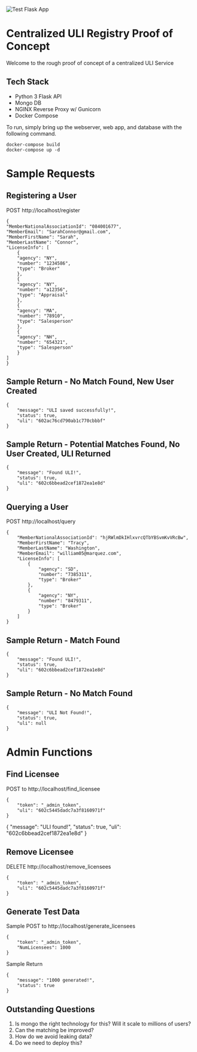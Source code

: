 ![Test Flask App](https://github.com/RESOStandards/uli-prototype/workflows/Test%20Flask%20App/badge.svg)

# Centralized ULI Registry Proof of Concept
Welcome to the rough proof of concept of a centralized ULI Service


## Tech Stack
* Python 3 Flask API 
* Mongo DB
* NGINX Reverse Proxy w/ Gunicorn
* Docker Compose


To run, simply bring up the webserver, web app,  and database with the following command.

    docker-compose build
    docker-compose up -d

# Sample Requests
## Registering a User

POST http://localhost/register 

    {
    "MemberNationalAssociationId": "084001677",
    "MemberEmail": "SarahConnor@gmail.com",
    "MemberFirstName": "Sarah",
    "MemberLastName": "Connor",
    "LicenseInfo": [
        {
        "agency": "NY",
        "number": "1234586",
        "type": "Broker"
        },
        {
        "agency": "NY",
        "number": "a12356",
        "type": "Appraisal"
        },
        {
        "agency": "MA",
        "number": "78910",
        "type": "Salesperson"
        },
        {
        "agency": "NH",
        "number": "654321",
        "type": "Salesperson"
        }
    ]
    }
## Sample Return - No Match Found, New User Created
    {
        "message": "ULI saved successfully!",
        "status": true,
        "uli": "602ac76cd790ab1c770cbbbf"
    }
## Sample Return - Potential Matches Found, No User Created, ULI Returned
    {
        "message": "Found ULI!",
        "status": true,
        "uli": "602c6bbead2cef1872ea1e8d"
    }
## Querying a User
POST http://localhost/query

    {
        "MemberNationalAssociationId": "hjRWlmDkIHlxvrcQTbYBSvmKvVRcBw",
        "MemberFirstName": "Tracy",
        "MemberLastName": "Washington",
        "MemberEmail": "william05@marquez.com",
        "LicenseInfo": [
            {
                "agency": "SD",
                "number": "7385311",
                "type": "Broker"
            },
            {
                "agency": "NY",
                "number": "8479311",
                "type": "Broker"
            }
        ]
    }
## Sample Return - Match Found
    {
        "message": "Found ULI!",
        "status": true,
        "uli": "602c6bbead2cef1872ea1e8d"
    }

## Sample Return - No Match Found
    {
        "message": "ULI Not Found!",
        "status": true,
        "uli": null
    }

# Admin Functions
## Find Licensee

POST to http://localhost/find_licensee

    {
        "token": "_admin_token",
        "uli": "602c5445dadc7a3f8160971f"
    }


{
    "message": "ULI found!",
    "status": true,
    "uli": "602c6bbead2cef1872ea1e8d"
}
## Remove Licensee
DELETE http://localhost/remove_licensees

    {
        "token": "_admin_token",
        "uli": "602c5445dadc7a3f8160971f"
    }

## Generate Test Data 
Sample POST to http://localhost/generate_licensees

    {   
        "token": "_admin_token",
        "NumLicensees": 1000
    }

Sample Return

    {
        "message": "1000 generated!",
        "status": true
    }
## Outstanding Questions

1) Is mongo the right technology for this? Will it scale to millions of users?
2) Can the matching be improved? 
3) How do we avoid leaking data?
4) Do we need to deploy this?
